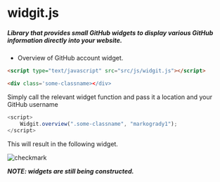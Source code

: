 # widgit.js
##### Library that provides small GitHub widgets to display various GitHub information directly into your website.
- Overview of GitHub account widget.
```html
<script type="text/javascript" src="src/js/widgit.js"></script>
```
```html
<div class='some-classname></div>
```
Simply call the relevant widget function and pass it a location and your GitHub username
```javascript
<script>
    Widgit.overview(".some-classname", "markogrady1");
</script>
```
This will result in the following widget.

![checkmark]( https://github.com/markogrady1/widgit.js/raw/master/demo/overview.png)

***NOTE: widgets are still being constructed.***
